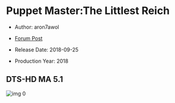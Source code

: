 # Puppet Master:The Littlest Reich

* Author: aron7awol

* [Forum Post](https://www.avsforum.com/threads/bass-eq-for-filtered-movies.2995212/post-56898696)

* Release Date: 2018-09-25
* Production Year: 2018

## DTS-HD MA 5.1

![img 0](https://i.imgur.com/xPvM8yr.jpg)

